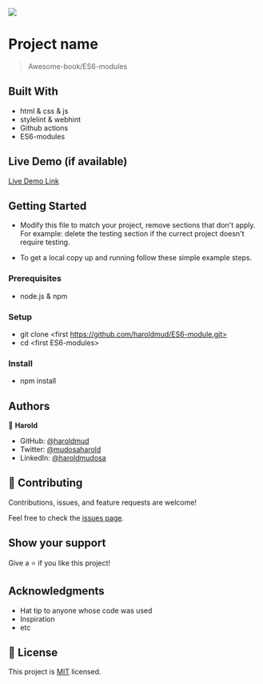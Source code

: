 ![](https://img.shields.io/badge/Microverse-blueviolet)

# Project name

> Awesome-book/ES6-modules 

## Built With

- html & css & js
- stylelint & webhint
- Github actions
- ES6-modules

## Live Demo (if available)

[Live Demo Link](https://haroldmud.github.io/ES6-module/)

## Getting Started

- Modify this file to match your project, remove sections that don't apply. For example: delete the testing section if the currect project doesn't require testing.

- To get a local copy up and running follow these simple example steps.

### Prerequisites

- node.js & npm

### Setup

- git clone \<first https://github.com/haroldmud/ES6-module.git>
- cd \<first ES6-modules>

### Install

- npm install

<!-- ### Usage -->

<!-- ### Run tests -->

<!-- ### Deployment -->

## Authors

👤 **Harold**

- GitHub: [@haroldmud](https://hargithub.com/haroldmud)
- Twitter: [@mudosaharold](https://twitter.com/MudosaHarold)
- LinkedIn: [@haroldmudosa](https://www.linkedin.com/in/harold-mudosa-40124021b/)

<!-- 👤 **Author2**

- GitHub: [@githubhandle](https://github.com/githubhandle)
- Twitter: [@twitterhandle](https://twitter.com/twitterhandle)
- LinkedIn: [LinkedIn](https://linkedin.com/in/linkedinhandle) -->

## 🤝 Contributing

Contributions, issues, and feature requests are welcome!

Feel free to check the [issues page](../../issues/).

## Show your support

Give a ⭐️ if you like this project!

## Acknowledgments

- Hat tip to anyone whose code was used
- Inspiration
- etc

## 📝 License

This project is [MIT](./MIT.md) licensed.
